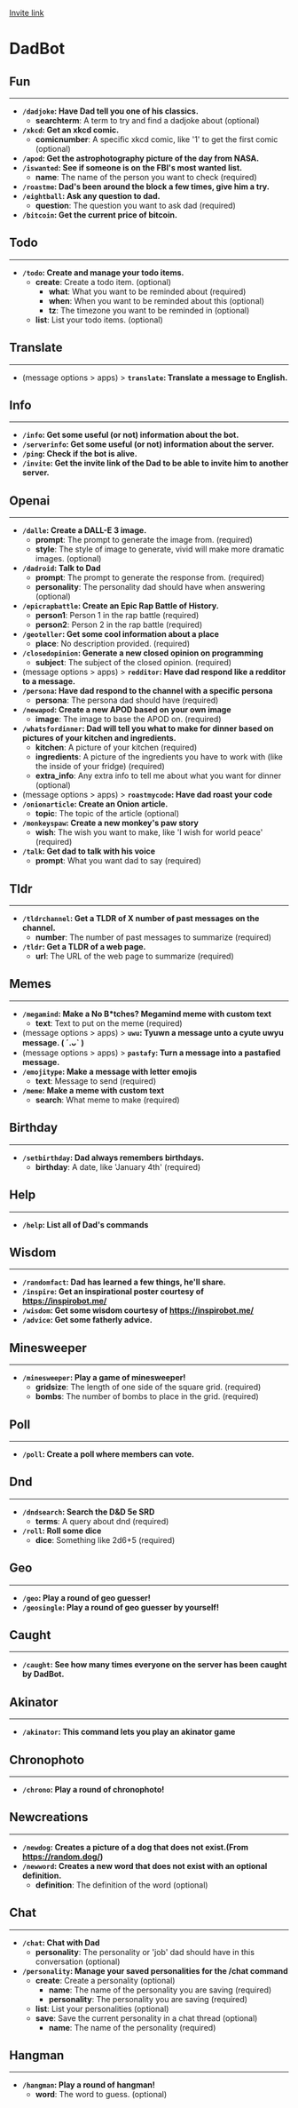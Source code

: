 [Invite link](https://discord.com/api/oauth2/authorize?client_id=483747956479229962&permissions=532576857152&scope=bot)

# DadBot

## Fun

---

- **`/dadjoke`: Have Dad tell you one of his classics.**
  - **searchterm**: A term to try and find a dadjoke about (optional)
- **`/xkcd`: Get an xkcd comic.**
  - **comicnumber**: A specific xkcd comic, like '1' to get the first comic (optional)
- **`/apod`: Get the astrophotography picture of the day from NASA.**
- **`/iswanted`: See if someone is on the FBI's most wanted list.**
  - **name**: The name of the person you want to check (required)
- **`/roastme`: Dad's been around the block a few times, give him a try.**
- **`/eightball`: Ask any question to dad.**
  - **question**: The question you want to ask dad (required)
- **`/bitcoin`: Get the current price of bitcoin.**

## Todo

---

- **`/todo`: Create and manage your todo items.**
  - **create**: Create a todo item. (optional)
    - **what**: What you want to be reminded about (required)
    - **when**: When you want to be reminded about this (optional)
    - **tz**: The timezone you want to be reminded in (optional)
  - **list**: List your todo items. (optional)

## Translate

---

- (message options > apps) > **`translate`: Translate a message to English.**

## Info

---

- **`/info`: Get some useful (or not) information about the bot.**
- **`/serverinfo`: Get some useful (or not) information about the server.**
- **`/ping`: Check if the bot is alive.**
- **`/invite`: Get the invite link of the Dad to be able to invite him to another server.**

## Openai

---

- **`/dalle`: Create a DALL-E 3 image.**
  - **prompt**: The prompt to generate the image from. (required)
  - **style**: The style of image to generate, vivid will make more dramatic images. (optional)
- **`/dadroid`: Talk to Dad**
  - **prompt**: The prompt to generate the response from. (required)
  - **personality**: The personality dad should have when answering (optional)
- **`/epicrapbattle`: Create an Epic Rap Battle of History.**
  - **person1**: Person 1 in the rap battle (required)
  - **person2**: Person 2 in the rap battle (required)
- **`/geoteller`: Get some cool information about a place**
  - **place**: No description provided. (required)
- **`/closedopinion`: Generate a new closed opinion on programming**
  - **subject**: The subject of the closed opinion. (required)
- (message options > apps) > **`redditor`: Have dad respond like a redditor to a message.**
- **`/persona`: Have dad respond to the channel with a specific persona**
  - **persona**: The persona dad should have (required)
- **`/newapod`: Create a new APOD based on your own image**
  - **image**: The image to base the APOD on. (required)
- **`/whatsfordinner`: Dad will tell you what to make for dinner based on pictures of your kitchen and ingredients.**
  - **kitchen**: A picture of your kitchen (required)
  - **ingredients**: A picture of the ingredients you have to work with (like the inside of your fridge) (required)
  - **extra_info**: Any extra info to tell me about what you want for dinner (optional)
- (message options > apps) > **`roastmycode`: Have dad roast your code**
- **`/onionarticle`: Create an Onion article.**
  - **topic**: The topic of the article (optional)
- **`/monkeyspaw`: Create a new monkey's paw story**
  - **wish**: The wish you want to make, like 'I wish for world peace' (required)
- **`/talk`: Get dad to talk with his voice**
  - **prompt**: What you want dad to say (required)

## Tldr

---

- **`/tldrchannel`: Get a TLDR of X number of past messages on the channel.**
  - **number**: The number of past messages to summarize (required)
- **`/tldr`: Get a TLDR of a web page.**
  - **url**: The URL of the web page to summarize (required)

## Memes

---

- **`/megamind`: Make a No B\*tches? Megamind meme with custom text**
  - **text**: Text to put on the meme (required)
- (message options > apps) > **`uwu`: Tyuwn a message unto a cyute uwyu message. ( ˊ.ᴗˋ )**
- (message options > apps) > **`pastafy`: Turn a message into a pastafied message.**
- **`/emojitype`: Make a message with letter emojis**
  - **text**: Message to send (required)
- **`/meme`: Make a meme with custom text**
  - **search**: What meme to make (required)

## Birthday

---

- **`/setbirthday`: Dad always remembers birthdays.**
  - **birthday**: A date, like 'January 4th' (required)

## Help

---

- **`/help`: List all of Dad's commands**

## Wisdom

---

- **`/randomfact`: Dad has learned a few things, he'll share.**
- **`/inspire`: Get an inspirational poster courtesy of https://inspirobot.me/**
- **`/wisdom`: Get some wisdom courtesy of https://inspirobot.me/**
- **`/advice`: Get some fatherly advice.**

## Minesweeper

---

- **`/minesweeper`: Play a game of minesweeper!**
  - **gridsize**: The length of one side of the square grid. (required)
  - **bombs**: The number of bombs to place in the grid. (required)

## Poll

---

- **`/poll`: Create a poll where members can vote.**

## Dnd

---

- **`/dndsearch`: Search the D&D 5e SRD**
  - **terms**: A query about dnd (required)
- **`/roll`: Roll some dice**
  - **dice**: Something like 2d6+5 (required)

## Geo

---

- **`/geo`: Play a round of geo guesser!**
- **`/geosingle`: Play a round of geo guesser by yourself!**

## Caught

---

- **`/caught`: See how many times everyone on the server has been caught by DadBot.**

## Akinator

---

- **`/akinator`: This command lets you play an akinator game**

## Chronophoto

---

- **`/chrono`: Play a round of chronophoto!**

## Newcreations

---

- **`/newdog`: Creates a picture of a dog that does not exist.(From https://random.dog/)**
- **`/newword`: Creates a new word that does not exist with an optional definition.**
  - **definition**: The definition of the word (optional)

## Chat

---

- **`/chat`: Chat with Dad**
  - **personality**: The personality or 'job' dad should have in this conversation (optional)
- **`/personality`: Manage your saved personalities for the /chat command**
  - **create**: Create a personality (optional)
    - **name**: The name of the personality you are saving (required)
    - **personality**: The personality you are saving (required)
  - **list**: List your personalities (optional)
  - **save**: Save the current personality in a chat thread (optional)
    - **name**: The name of the personality (required)

## Hangman

---

- **`/hangman`: Play a round of hangman!**
  - **word**: The word to guess. (optional)
